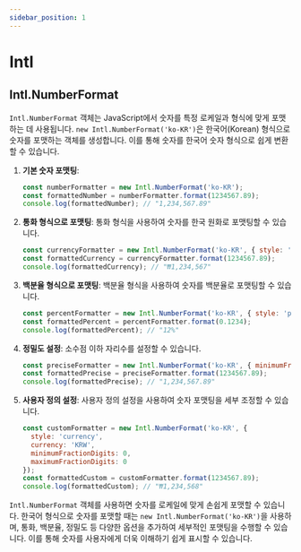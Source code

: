 ```yaml
---
sidebar_position: 1
---
```


# Intl

## Intl.NumberFormat   

`Intl.NumberFormat` 객체는 JavaScript에서 숫자를 특정 로케일과 형식에 맞게 포맷하는 데 사용됩니다. `new Intl.NumberFormat('ko-KR')`은 한국어(Korean) 형식으로 숫자를 포맷하는 객체를 생성합니다. 이를 통해 숫자를 한국어 숫자 형식으로 쉽게 변환할 수 있습니다.

1. **기본 숫자 포맷팅**:
   ```javascript
   const numberFormatter = new Intl.NumberFormat('ko-KR');
   const formattedNumber = numberFormatter.format(1234567.89);
   console.log(formattedNumber); // "1,234,567.89"
   ```

2. **통화 형식으로 포맷팅**:
   통화 형식을 사용하여 숫자를 한국 원화로 포맷팅할 수 있습니다.
   ```javascript
   const currencyFormatter = new Intl.NumberFormat('ko-KR', { style: 'currency', currency: 'KRW' });
   const formattedCurrency = currencyFormatter.format(1234567.89);
   console.log(formattedCurrency); // "₩1,234,567"
   ```

3. **백분율 형식으로 포맷팅**:
   백분율 형식을 사용하여 숫자를 백분율로 포맷팅할 수 있습니다.
   ```javascript
   const percentFormatter = new Intl.NumberFormat('ko-KR', { style: 'percent' });
   const formattedPercent = percentFormatter.format(0.1234);
   console.log(formattedPercent); // "12%"
   ```

4. **정밀도 설정**:
   소수점 이하 자리수를 설정할 수 있습니다.
   ```javascript
   const preciseFormatter = new Intl.NumberFormat('ko-KR', { minimumFractionDigits: 2, maximumFractionDigits: 2 });
   const formattedPrecise = preciseFormatter.format(1234567.89);
   console.log(formattedPrecise); // "1,234,567.89"
   ```

5. **사용자 정의 설정**:
   사용자 정의 설정을 사용하여 숫자 포맷팅을 세부 조정할 수 있습니다.
   ```javascript
   const customFormatter = new Intl.NumberFormat('ko-KR', {
     style: 'currency',
     currency: 'KRW',
     minimumFractionDigits: 0,
     maximumFractionDigits: 0
   });
   const formattedCustom = customFormatter.format(1234567.89);
   console.log(formattedCustom); // "₩1,234,568"
   ```


`Intl.NumberFormat` 객체를 사용하면 숫자를 로케일에 맞게 손쉽게 포맷할 수 있습니다. 한국어 형식으로 숫자를 포맷할 때는 `new Intl.NumberFormat('ko-KR')`을 사용하며, 통화, 백분율, 정밀도 등 다양한 옵션을 추가하여 세부적인 포맷팅을 수행할 수 있습니다. 이를 통해 숫자를 사용자에게 더욱 이해하기 쉽게 표시할 수 있습니다.